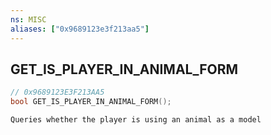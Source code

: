 ```yaml
---
ns: MISC
aliases: ["0x9689123e3f213aa5"]
---
```

## GET_IS_PLAYER_IN_ANIMAL_FORM

```c
// 0x9689123E3F213AA5
bool GET_IS_PLAYER_IN_ANIMAL_FORM();
```

```
Queries whether the player is using an animal as a model
```
